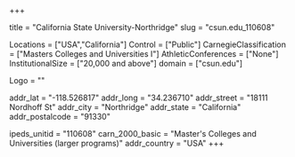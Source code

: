 
+++

title = "California State University-Northridge"
slug = "csun.edu_110608"

Locations = ["USA","California"]
Control = ["Public"]
CarnegieClassification = ["Masters Colleges and Universities I"]
AthleticConferences = ["None"]
InstitutionalSize = ["20,000 and above"]
domain = ["csun.edu"]

Logo = ""

addr_lat = "-118.526817"
addr_long = "34.236710"
addr_street = "18111 Nordhoff St"
addr_city = "Northridge"
addr_state = "California"
addr_postalcode = "91330"

ipeds_unitid = "110608"
carn_2000_basic = "Master's Colleges and Universities (larger programs)"
addr_country = "USA"
+++
    
